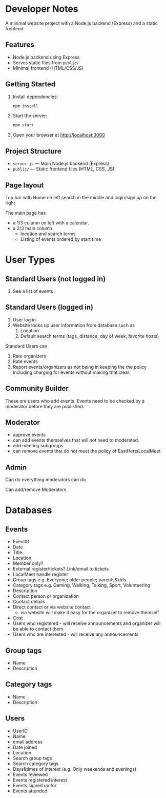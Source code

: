 # Developer Notes

A minimal website project with a Node.js backend (Express) and a static frontend.

## Features
- Node.js backend using Express
- Serves static files from `public/`
- Minimal frontend (HTML/CSS/JS)

## Getting Started

1. Install dependencies:
   ```sh
   npm install
   ```
2. Start the server:
   ```sh
   npm start
   ```
3. Open your browser at [http://localhost:3000](http://localhost:3000)

## Project Structure
- `server.js` — Main Node.js backend (Express)
- `public/` — Static frontend files (HTML, CSS, JS)

## Page layout
Top bar with Home on left search in the middle and login/sign up on the right

The main page has 
* a 1/3 column on left with a calendar.
* a 2/3 main column
  * location and search terms
  * Listing of events ordered by start time

# User Types

## Standard Users (not logged in)

1. See a list of events

## Standard Users (logged in)

1. User log in
2. Website looks up user information from database such as
   1. Location
   2. Default search terms (tags, distance, day of week, favorite hosts)

Standard Users can
1. Rate organizers
2. Rate events
3. Report events/organizers as not being in keeping the the policy including charging for events without making that clear.

## Community Builder

These are users who add events. Events need to be checked by a moderator before they are published.

## Moderator

* approve events 
* can add events themselves that will not need to moderated. 
* add meeting subgroups
* can remove events that do not meet the policy of EastHertsLocalMeet

## Admin

Can do everything moderators can do

Can add/remove Moderators

# Databases

## Events

  * EventID
  * Date
  * Title
  * Location
  * Member only?
  * External register/tickets? Link/email to tickets
  * LocalMeet handle register
  * Group tags e.g. Everyone; older people; parents&kids
  * Category tags e.g. Gaming, Walking, Talking, Sport, Volunteering
  * Description
  * Contact person or organization
  * Contact details
  * Direct contact or via website contact
    * via website will make it easy for the organizer to remove themself
  * Cost 
  * Users who registered - will receive announcements and organizer will be able to contact them
  * Users who are interested - will receive any announcements

## Group tags
 
 * Name
 * Description

## Category tags
 * Name
 * Description 

## Users
 * UserID
 * Name
 * email address
 * Date joined
 * Location 
 * Search group tags
 * Search category tags
 * Days&times of interest (e.g. Only weekends and evenings)
 * Events reviewed
 * Events registered interest
 * Events signed up for
 * Events attended
 
